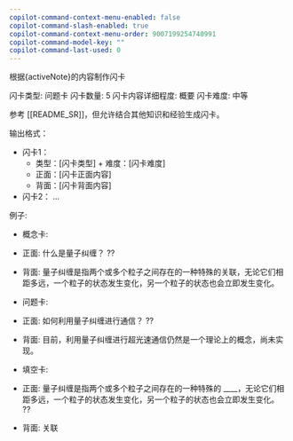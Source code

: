 ```yaml
---
copilot-command-context-menu-enabled: false
copilot-command-slash-enabled: true
copilot-command-context-menu-order: 9007199254740991
copilot-command-model-key: ""
copilot-command-last-used: 0
---
```

根据{activeNote}的内容制作闪卡

闪卡类型: 问题卡
闪卡数量: 5
闪卡内容详细程度: 概要
闪卡难度: 中等

参考 [[README_SR]]，但允许结合其他知识和经验生成闪卡。

输出格式：
- 闪卡1：
  - 类型：[闪卡类型] + 难度：[闪卡难度]
  - 正面：[闪卡正面内容]
  - 背面：[闪卡背面内容]
- 闪卡2：
  ...

例子:
- 概念卡:
- 正面: 什么是量子纠缠？
	??
- 背面: 量子纠缠是指两个或多个粒子之间存在的一种特殊的关联，无论它们相距多远，一个粒子的状态发生变化，另一个粒子的状态也会立即发生变化。

- 问题卡:
- 正面: 如何利用量子纠缠进行通信？
	??
- 背面: 目前，利用量子纠缠进行超光速通信仍然是一个理论上的概念，尚未实现。
- 填空卡:
- 正面: 量子纠缠是指两个或多个粒子之间存在的一种特殊的 ____，无论它们相距多远，一个粒子的状态发生变化，另一个粒子的状态也会立即发生变化。
	??
- 背面: 关联